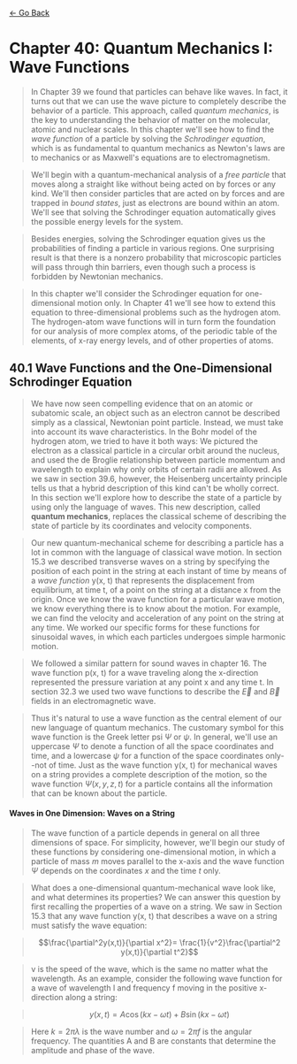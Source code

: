 [<- Go Back](http://tonyli.tk/)

# Chapter 40: Quantum Mechanics I: Wave Functions

>In Chapter 39 we found that particles can behave like waves. In fact, it turns out that we can use the wave picture to completely describe the behavior of a particle. This approach, called *quantum mechanics*, is the key to understanding the behavior of matter on the molecular, atomic and nuclear scales. In this chapter we'll see how to find the *wave function* of a particle by solving the *Schrodinger equation*, which is as fundamental to quantum mechanics as Newton's laws are to mechanics or as Maxwell's equations are to electromagnetism.

>We'll begin with a quantum-mechanical analysis of a *free particle* that moves along a straight like without being acted on by forces or any kind. We'll then consider particles that are acted on by forces and are trapped in *bound states*, just as electrons are bound within an atom. We'll see that solving the Schrodinger equation automatically gives the possible energy levels for the system.

>Besides energies, solving the Schrodinger equation gives us the probabilities of finding a particle in various regions. One surprising result is that there is a nonzero probability that microscopic particles will pass through thin barriers, even though such a process is forbidden by Newtonian mechanics.

>In this chapter we'll consider the Schrodinger equation for one-dimensional motion only. In Chapter 41 we'll see how to extend this equation to three-dimensional problems such as the hydrogen atom. The hydrogen-atom wave functions will in turn form the foundation for our analysis of more complex atoms, of the periodic table of the elements, of x-ray energy levels, and of other properties of atoms.

## 40.1 Wave Functions and the One-Dimensional Schrodinger Equation

>We have now seen compelling evidence that on an atomic or subatomic scale, an object such as an electron cannot be described simply as a classical, Newtonian point particle. Instead, we must take into account its wave characteristics. In the Bohr model of the hydrogen atom, we tried to have it both ways: We pictured the electron as a classical particle in a circular orbit around the nucleus, and used the de Broglie relationship between particle momentum and wavelength to explain why only orbits of certain radii are allowed. As we saw in section 39.6, however, the Heisenberg uncertainty principle tells us that a hybrid description of this kind can't be wholly correct. In this section we'll explore how to describe the state of a particle by using only the language of waves. This new description, called **quantum mechanics**, replaces the classical scheme of describing the state of particle by its coordinates and velocity components.

>Our new quantum-mechanical scheme for describing a particle has a lot in common with the language of classical wave motion. In section 15.3 we described transverse waves on a string by specifying the position of each point in the string at each instant of time by means of a *wave function* y(x, t) that represents the displacement from equilibrium, at time t, of a point on the string at a distance x from the origin. Once we know the wave function for a particular wave motion, we know everything there is to know about the motion. For example, we can find the velocity and acceleration of any point on the string at any time. We worked our specific forms for these functions for sinusoidal waves, in which each particles undergoes simple harmonic motion.

>We followed a similar pattern for sound waves in chapter 16. The wave function p(x, t) for a wave traveling along the x-direction represented the pressure variation at any point x and any time t. In section 32.3 we used two wave functions to describe the $\vec{E}$ and $\vec{B}$ fields in an electromagnetic wave.

>Thus it's natural to use a wave function as the central element of our new language of quantum mechanics. The customary symbol for this wave function is the Greek letter psi $\Psi$ or $\psi$. In general, we'll use an uppercase $\Psi$ to denote a function of all the space coordinates and time, and a lowercase $\psi$ for a function of the space coordinates only--not of time. Just as the wave function y(x, t) for mechanical waves on a string provides a complete description of the motion, so the wave function $\Psi(x,y,z,t)$ for a particle contains all the information that can be known about the particle.

#### Waves in One Dimension: Waves on a String

>The wave function of a particle depends in general on all three dimensions of space. For simplicity, however, we'll begin our study of these functions by considering one-dimensional motion, in which a particle of mass $m$ moves parallel to the x-axis and the wave function $\Psi$ depends on the coordinates $x$ and the time $t$ only.

>What does a one-dimensional quantum-mechanical wave look like, and what determines its properties? We can answer this question by first recalling the properties of a wave on a string. We saw in Section 15.3 that any wave function
y(x, t) that describes a wave on a string must satisfy the wave equation:

>$$\frac{\partial^2y(x,t)}{\partial x^2}= \frac{1}{v^2}\frac{\partial^2 y(x,t)}{\partial t^2}$$

>v is the speed of the wave, which is the same no matter what the wavelength. As an example, consider the following wave function for a wave of wavelength l and frequency f moving in the positive x-direction along a string:

>$$y(x,t)=A\cos (kx-\omega t) + B \sin(kx-\omega t)$$

>Here $k=2\pi\lambda$ is the wave number and $\omega = 2\pi f$ is the angular frequency. The quantities A and B are constants that determine the amplitude and phase of the wave.